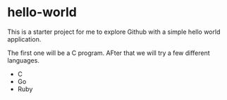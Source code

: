 hello-world
===========

This is a starter project for me to explore Github with a simple hello world application.

The first one will be a C program. AFter that we will try a few different languages.

- C
- Go
- Ruby
